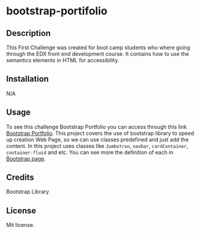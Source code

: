 # bootstrap-portifolio

## Description
This First Challenge was created for boot camp students who where going through the EDX front end development
course. It contains how to use the semantics elements in HTML for accessibility.

## Installation
N/A

## Usage
To see this challenge Bootstrap Portfolio you can access through this link [Bootstrap Portfolio](https://lucasciofe.github.io/bootstrap-portfolio/).
This project covers the use of bootstrap library to speed up creation Web Page, so we can use classes predefined
and just add the content. In this project uses classes like `Jumbotron`, `navbar`, `cardContainer`, `container-fluid` and etc.
You can see more the definition of each in [Bootstrap page](https://getbootstrap.com/).

## Credits
Bootstrap Library

## License
Mit license.